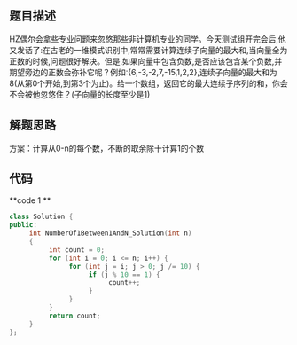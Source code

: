 ## 题目描述

HZ偶尔会拿些专业问题来忽悠那些非计算机专业的同学。今天测试组开完会后,他又发话了:在古老的一维模式识别中,常常需要计算连续子向量的最大和,当向量全为正数的时候,问题很好解决。但是,如果向量中包含负数,是否应该包含某个负数,并期望旁边的正数会弥补它呢？例如:{6,-3,-2,7,-15,1,2,2},连续子向量的最大和为8(从第0个开始,到第3个为止)。给一个数组，返回它的最大连续子序列的和，你会不会被他忽悠住？(子向量的长度至少是1)

## 解题思路

方案：计算从0-n的每个数，不断的取余除十计算1的个数

## 代码

**code 1 **

```c++
class Solution {
public:
     int NumberOf1Between1AndN_Solution(int n)
     {
          int count = 0;
          for (int i = 0; i <= n; i++) {
               for (int j = i; j > 0; j /= 10) {
                    if (j % 10 == 1) {
                         count++;
                    }
               }
          }
          return count;
     }
};
```

